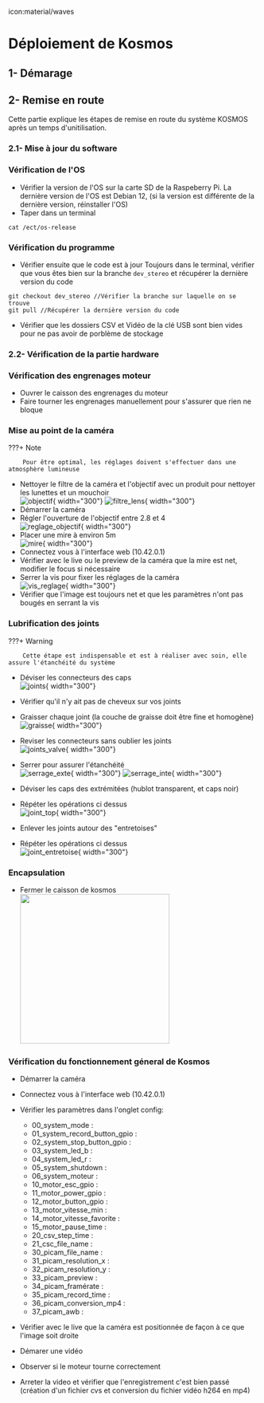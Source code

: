 icon:material/waves
# Déploiement de Kosmos

## 1- Démarage

## 2- Remise en route
Cette partie explique les étapes de remise en route du système KOSMOS après un temps d'unitilisation.

### 2.1- Mise à jour du software
### Vérification de l'OS
- Vérifier la version de l'OS sur la carte SD de la Raspeberry Pi.
La dernière version de l'OS est Debian 12, (si la version est différente de la dernière version, réinstaller l'OS)
- Taper dans un terminal
```
cat /ect/os-release
```

### Vérification du programme
- Vérifier ensuite que le code est à jour
Toujours dans le terminal, vérifier que vous êtes bien sur la branche `dev_stereo` et récupérer la dernière version du code
```
git checkout dev_stereo //Vérifier la branche sur laquelle on se trouve
git pull //Récupérer la dernière version du code
```
- Vérifier que les dossiers CSV et Vidéo de la clé USB sont bien vides pour ne pas avoir de porblème de stockage

### 2.2- Vérification de la partie hardware
### Vérification des engrenages moteur
- Ouvrer le caisson des engrenages du moteur
- Faire tourner les engrenages manuellement pour s'assurer que rien ne bloque

### Mise au point de la caméra

???+ Note

        Pour être optimal, les réglages doivent s'effectuer dans une atmosphère lumineuse


- Nettoyer le filtre de la caméra et l'objectif avec un produit pour nettoyer les lunettes et un mouchoir  
  ![objectif](../../pictures/deployment/objectif.jpg){ width="300"} ![filtre_lens](../../pictures/deployment/filtre_lens.jpg){ width="300"}
- Démarrer la caméra
- Régler l'ouverture de l'objectif entre 2.8 et 4  
   ![reglage_objectif](../../pictures/deployment/reglage_objectif.jpg){ width="300"}
- Placer une mire à environ 5m  
   ![mire](../../pictures/deployment/mire.jpg){ width="300"}
- Connectez vous à l'interface web (10.42.0.1)
- Vérifier avec le live ou le preview de la caméra que la mire est net, modifier le focus si nécessaire
- Serrer la vis pour fixer les réglages de la caméra  
   ![vis_reglage](../../pictures/deployment/vis_reglage.jpg){ width="300"}
- Vérifier que l'image est toujours net et que les paramètres n'ont pas bougés en serrant la vis

### Lubrification des joints

???+ Warning

        Cette étape est indispensable et est à réaliser avec soin, elle assure l'étanchéité du système

- Déviser les connecteurs des caps  
  ![joints](../../pictures/deployment/joints.jpg){ width="300"}
- Vérifier qu'il n'y ait pas de cheveux sur vos joints  
- Graisser chaque joint (la couche de graisse doit être fine et homogène)  
  ![graisse](../../pictures/deployment/graisse.jpg){ width="300"}
- Reviser les connecteurs sans oublier les joints  
  ![joints_valve](../../pictures/deployment/joints_valve.jpg){ width="300"}
- Serrer pour assurer l'étanchéité  
  ![serrage_exte](../../pictures/deployment/serrage_exte.jpg){ width="300"}
  ![serrage_inte](../../pictures/deployment/serrage_inte.jpg){ width="300"}

- Déviser les caps des extrémitées (hublot transparent, et caps noir)
- Répéter les opérations ci dessus  
  ![joint_top](../../pictures/deployment/joint_top.jpg){ width="300"}

- Enlever les joints autour des "entretoises"
- Répéter les opérations ci dessus  
  ![joint_entretoise](../../pictures/deployment/joint_entretoise.jpg){ width="300"}

### Encapsulation
- Fermer le caisson de kosmos  
   <img src="https://github.com/Hclothilde/Documentation_KOSMOS/blob/d7f3a26780ae5b1e7ddae37c8ff18bae6e9926e9/docs/pictures/assembly_guide/ventilateur_cable.jpg"  width="300"/>

### Vérification du fonctionnement géneral de Kosmos
- Démarrer la caméra
- Connectez vous à l'interface web (10.42.0.1)
- Vérifier les paramètres dans l'onglet config:
   - 00_system_mode :
   - 01_system_record_button_gpio :
   - 02_system_stop_button_gpio :
   - 03_system_led_b :
   - 04_system_led_r :
   - 05_system_shutdown :
   - 06_system_moteur :
   - 10_motor_esc_gpio :
   - 11_motor_power_gpio :
   - 12_motor_button_gpio :
   - 13_motor_vitesse_min : 
   - 14_motor_vitesse_favorite : 
   - 15_motor_pause_time : 
   - 20_csv_step_time : 
   - 21_csc_file_name : 
   - 30_picam_file_name : 
   - 31_picam_resolution_x : 
   - 32_picam_resolution_y : 
   - 33_picam_preview :
   - 34_picam_framérate : 
   - 35_picam_record_time :
   - 36_picam_conversion_mp4 :
   - 37_picam_awb :
     
- Vérifier avec le live que la caméra est positionnée de façon à ce que l'image soit droite
- Démarer une vidéo
- Observer si le moteur tourne correctement
- Arreter la video et vérifier que l'enregistrement c'est bien passé (création d'un fichier cvs et conversion du fichier vidéo h264 en mp4)


  